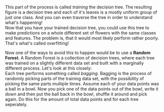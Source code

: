 This part of the process is called *training* the decision tree. The resulting figure is a decision tree and each of it's leaves is a mostly uniform group of just one class. And you can even traverse the tree in order to understand what's happening!  
Now that you have your trained decision tree, you could use this tree to make predictions on a whole different set of flowers with the same classes and features. The problem is, that it would most likely perform rather poorly. That's what's called overfitting!  


Now one of the ways to avoid this to happen would be to use a **Random Forest**. A Random Forest is a collection of decision trees, where each tree was trained on a slightly different data set and built with a marginally different process. Let's look at this closely:  
Each tree performs something called *bagging*. Bagging is the process of randomly picking parts of the training data set, with the possibility of picking the same parts multiple times. Assume each of your data points was a ball in a bowl. Now you pick one of the data points out of the bowl, write it down and then put the ball back in the bowl, shuffle it around and pick again. Do this for the amount of total data points and for each tree seperately.